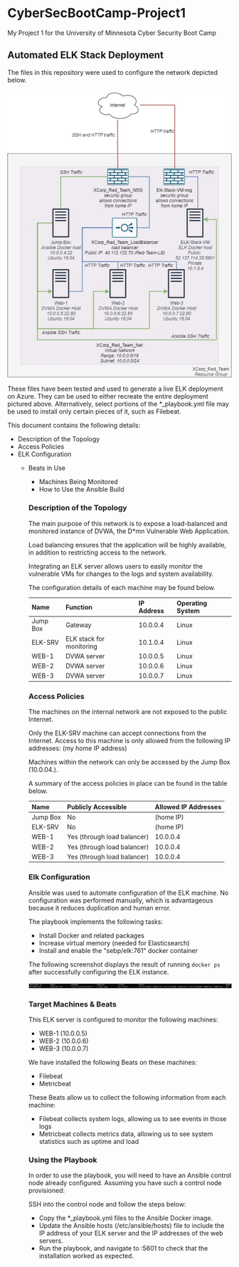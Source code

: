 # CyberSecBootCamp-Project1
My Project 1 for the University of Minnesota Cyber Security Boot Camp

## Automated ELK Stack Deployment

The files in this repository were used to configure the network depicted below.

![network diagram](Images/diagram.jpg)

These files have been tested and used to generate a live ELK deployment on Azure. They can be used to either recreate the entire deployment pictured above. Alternatively, select portions of the \*_playbook.yml file may be used to install only certain pieces of it, such as Filebeat.

This document contains the following details:
- Description of the Topology
- Access Policies
- ELK Configuration
  - Beats in Use
    - Machines Being Monitored
    - How to Use the Ansible Build


    ### Description of the Topology

    The main purpose of this network is to expose a load-balanced and monitored instance of DVWA, the D\*mn Vulnerable Web Application.

    Load balancing ensures that the application will be highly available, in addition to restricting access to the network.

    Integrating an ELK server allows users to easily monitor the vulnerable VMs for changes to the logs and system availability.

    The configuration details of each machine may be found below.

    | Name     | Function | IP Address | Operating System |
    |----------|----------|------------|------------------|
    | Jump Box | Gateway  | 10.0.0.4   | Linux            |
    | ELK-SRV  | ELK stack for monitoring | 10.1.0.4            | Linux                 |
    | WEB-1     | DVWA server         | 10.0.0.5           |      Linux            |
    | WEB-2     | DVWA server         | 10.0.0.6           |    Linux              |
    | WEB-3     | DVWA server         | 10.0.0.7           |    Linux              |

    ### Access Policies

    The machines on the internal network are not exposed to the public Internet. 

    Only the ELK-SRV machine can accept connections from the Internet. Access to this machine is only allowed from the following IP addresses: (my home IP address)

    Machines within the network can only be accessed by the Jump Box (10.0.04.).

    A summary of the access policies in place can be found in the table below.

    | Name     | Publicly Accessible | Allowed IP Addresses |
    |----------|---------------------|----------------------|
    | Jump Box | No              | (home IP)    |
    | ELK-SRV  | No                    | (home IP)                     |
    | WEB-1         |      Yes (through load balancer)               |  10.0.0.4                    |
    | WEB-2         |      Yes (through load balancer)               |  10.0.0.4                    |
    | WEB-3         |      Yes (through load balancer)               |  10.0.0.4                    |

    ### Elk Configuration

    Ansible was used to automate configuration of the ELK machine. No configuration was performed manually, which is advantageous because it reduces duplication and human error. 

    The playbook implements the following tasks:
    - Install Docker and related packages
    - Increase virtual memory (needed for Elasticsearch)
    - Install and enable the "sebp/elk:761" docker container 

    The following screenshot displays the result of running `docker ps` after successfully configuring the ELK instance.

    ![docker ps](Images/docker_ps.png)

    ### Target Machines & Beats
    This ELK server is configured to monitor the following machines:
    - WEB-1 (10.0.0.5)
    - WEB-2 (10.0.0.6)
    - WEB-3 (10.0.0.7)

    We have installed the following Beats on these machines:
    - Filebeat
    - Metricbeat

    These Beats allow us to collect the following information from each machine:
    - Filebeat collects system logs, allowing us to see events in those logs
    - Metricbeat collects metrics data, allowing us to see system statistics such as uptime and load

    ### Using the Playbook
    In order to use the playbook, you will need to have an Ansible control node already configured. Assuming you have such a control node provisioned: 

    SSH into the control node and follow the steps below:
    - Copy the \*_playbook.yml files to the Ansible Docker image.
    - Update the Ansible hosts (/etc/ansible/hosts) file to include the IP address of your ELK server and the IP addresses of the web servers.
    - Run the playbook, and navigate to <ELK server IP>:5601 to check that the installation worked as expected.
